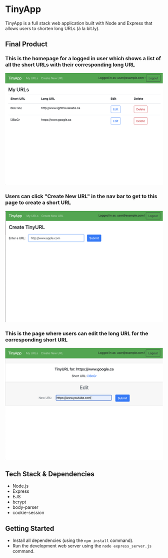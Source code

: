 # TinyApp

TinyApp is a full stack web application built with Node and Express that allows users to shorten long URLs (à la bit.ly).

## Final Product

### This is the homepage for a logged in user which shows a list of all the short URLs with their corresponding long URL
!["List of all the long URLs with their shortened URL. User can edit and delete."](https://github.com/cynthiaaleung/tinyapp/blob/master/docs/urls.png)

### Users can click "Create New URL" in the nav bar to get to this page to create a short URL
!["Page to create new shortened URL"](https://github.com/cynthiaaleung/tinyapp/blob/master/docs/urls-new.png)

### This is the page where users can edit the long URL for the corresponding short URL
!["Page to edit long URL for the shortened URL"](https://github.com/cynthiaaleung/tinyapp/blob/master/docs/urls-shortURL-edit.png)

## Tech Stack & Dependencies

- Node.js
- Express
- EJS
- bcrypt
- body-parser
- cookie-session

## Getting Started

- Install all dependencies (using the `npm install` command).
- Run the development web server using the `node express_server.js` command.
